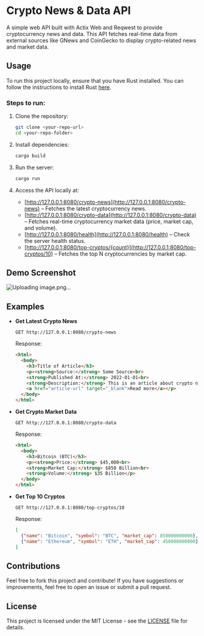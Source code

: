 # Crypto News & Data API

A simple web API built with Actix Web and Reqwest to provide cryptocurrency news and data. This API fetches real-time data from external sources like GNews and CoinGecko to display crypto-related news and market data.

## Usage

To run this project locally, ensure that you have Rust installed. You can follow the instructions to install Rust [here](https://www.rust-lang.org/learn/get-started).

### Steps to run:

1. Clone the repository:
    ```bash
    git clone <your-repo-url>
    cd <your-repo-folder>
    ```

2. Install dependencies:
    ```bash
    cargo build
    ```

3. Run the server:
    ```bash
    cargo run
    ```

4. Access the API locally at:
    - [http://127.0.0.1:8080/crypto-news](http://127.0.0.1:8080/crypto-news) – Fetches the latest cryptocurrency news.
    - [http://127.0.0.1:8080/crypto-data](http://127.0.0.1:8080/crypto-data) – Fetches real-time cryptocurrency market data (price, market cap, and volume).
    - [http://127.0.0.1:8080/health](http://127.0.0.1:8080/health) – Check the server health status.
    - [http://127.0.0.1:8080/top-cryptos/{count}](http://127.0.0.1:8080/top-cryptos/10) – Fetches the top N cryptocurrencies by market cap.

## Demo Screenshot
![Uploading image.png…]()


## Examples

- **Get Latest Crypto News**
    ```
    GET http://127.0.0.1:8080/crypto-news
    ```

    Response:
    ```html
    <html>
      <body>
        <h3>Title of Article</h3>
        <p><strong>Source:</strong> Some Source<br>
        <strong>Published At:</strong> 2022-01-01<br>
        <strong>Description:</strong> This is an article about crypto news<br>
        <a href="article-url" target="_blank">Read more</a></p>
      </body>
    </html>
    ```

- **Get Crypto Market Data**
    ```
    GET http://127.0.0.1:8080/crypto-data
    ```

    Response:
    ```html
    <html>
      <body>
        <h3>Bitcoin (BTC)</h3>
        <p><strong>Price:</strong> $45,000<br>
        <strong>Market Cap:</strong> $850 Billion<br>
        <strong>Volume:</strong> $35 Billion</p>
      </body>
    </html>
    ```

- **Get Top 10 Cryptos**
    ```
    GET http://127.0.0.1:8080/top-cryptos/10
    ```

    Response:
    ```json
    [
      {"name": "Bitcoin", "symbol": "BTC", "market_cap": 850000000000},
      {"name": "Ethereum", "symbol": "ETH", "market_cap": 450000000000}
    ]
    ```

## Contributions

Feel free to fork this project and contribute! If you have suggestions or improvements, feel free to open an issue or submit a pull request.

## License

This project is licensed under the MIT License - see the [LICENSE](LICENSE) file for details.
